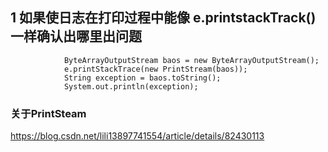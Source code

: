 ## 1 如果使日志在打印过程中能像 e.printstackTrack()一样确认出哪里出问题


```
			ByteArrayOutputStream baos = new ByteArrayOutputStream();
			e.printStackTrace(new PrintStream(baos));
			String exception = baos.toString();
			System.out.println(exception);
```

### 关于PrintSteam

https://blog.csdn.net/lili13897741554/article/details/82430113